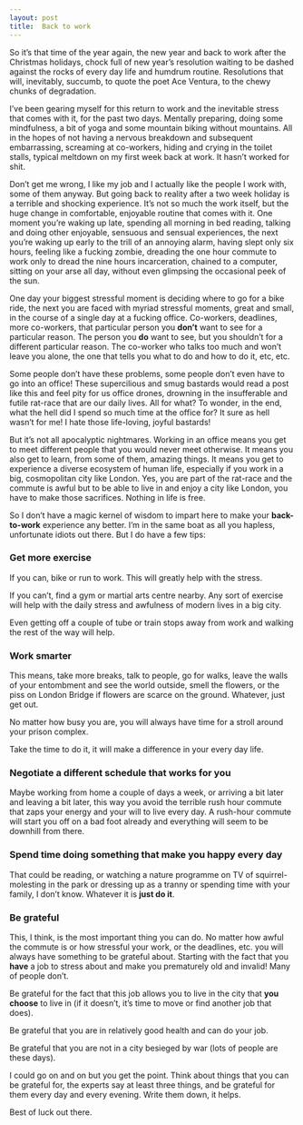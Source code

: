 ```yaml
---
layout: post
title:  Back to work
---
```


So it’s that time of the year again, the new year and back to work after the Christmas holidays, chock full of new year’s resolution waiting to be dashed against the rocks of every day life and humdrum routine. Resolutions that will, inevitably, succumb, to quote the poet Ace Ventura, to the chewy chunks of degradation.

I’ve been gearing myself for this return to work and the inevitable stress that comes with it, for the past two days. Mentally preparing, doing some mindfulness, a bit of yoga and some mountain biking without mountains. All in the hopes of not having a nervous breakdown and subsequent embarrassing, screaming at co-workers, hiding and crying in the toilet stalls, typical  meltdown on my first week back at work. It hasn’t worked for shit.

Don’t get me wrong, I like my job and I actually like the people I work with, some of them anyway. But going back to reality after a two week holiday is a terrible and shocking experience. It’s not so much the work itself, but the huge change in comfortable, enjoyable routine that comes with it. One moment you’re waking up late, spending all morning in bed reading, talking and doing other enjoyable, sensuous and sensual experiences, the next you’re waking up early to the trill of an annoying alarm, having slept only six hours, feeling like a fucking zombie, dreading the one hour commute to work only to dread the nine hours incarceration, chained to a computer, sitting on your arse all day, without even glimpsing the occasional peek of the sun.

One day your biggest stressful moment is deciding where to go for a bike ride, the next you are faced with myriad stressful moments, great and small, in the course of a single day at a fucking office. Co-workers, deadlines, more co-workers, that particular person you **don’t** want to see for a particular reason. The person you **do** want to see, but you shouldn’t for a different particular reason. The co-worker who talks too much and won’t leave you alone, the one that tells you what to do and how to do it, etc, etc.

Some people don’t have these problems, some people don’t even have to go into an office! These supercilious and smug bastards would read a post like this and feel pity for us office drones, drowning in the insufferable and futile rat-race that are our daily lives. All for what? To wonder, in the end, what the hell did I spend so much time at the office for? It sure as hell wasn’t for me! I hate those life-loving, joyful bastards!

But it’s not all apocalyptic nightmares. Working in an office means you get to meet different people that you would never meet otherwise. It means you also get to learn, from some of them, amazing things. It means you get to experience a diverse ecosystem of human life, especially if you work in a big, cosmopolitan city like London. Yes, you are part of the rat-race and the commute is awful but to be able to live in and enjoy a city like London, you have to make those sacrifices. Nothing in life is free.

So I don’t have a magic kernel of wisdom to impart here to make your **back-to-work** experience any better. I’m in the same boat as all you hapless, unfortunate idiots out there. But I do have a few tips:

### Get more exercise
If you can, bike or run to work. This will greatly help with the stress.

If you can’t, find a gym or martial arts centre nearby. Any sort of exercise will help with the daily stress and awfulness of modern lives in a big city.

Even getting off a couple of tube or train stops away from work and walking the rest of the way will help.

### Work smarter
This means, take more breaks, talk to people, go for walks, leave the walls of your entombment and see the world outside, smell the flowers, or the piss on London Bridge if flowers are scarce on the ground. Whatever, just get out.

No matter how busy you are, you will always have time for a stroll around your prison complex.

Take the time to do it, it will make a difference in your every day life.

### Negotiate a different schedule that works for you
Maybe working from home a couple of days a week, or arriving a bit later and leaving a bit later, this way you avoid the terrible rush hour commute that zaps your energy and your will to live every day. A rush-hour commute will start you off on a bad foot already and everything will seem to be downhill from there.

### Spend time doing something that make you happy every day
That could be reading, or watching a nature programme on TV of squirrel-molesting in the park or dressing up as a tranny or spending time with your family, I don’t know. Whatever it is **just do it**.

### Be grateful
This, I think, is the most important thing you can do. No matter how awful the commute is or how stressful your work, or the deadlines, etc. you will always have something to be grateful about. Starting with the fact that you **have** a job to stress about and make you prematurely old and invalid! Many of people don’t.

Be grateful for the fact that this job allows you to live in the city that **you choose** to live in (if it doesn’t, it’s time to move or find another job that does).

Be grateful that you are in relatively good health and can do your job.

Be grateful that you are not in a city besieged by war (lots of people are these days).

I could go on and on but you get the point. Think about things that you can be grateful for, the experts say at least three things, and be grateful for them every day and every evening. Write them down, it helps.

Best of luck out there.
